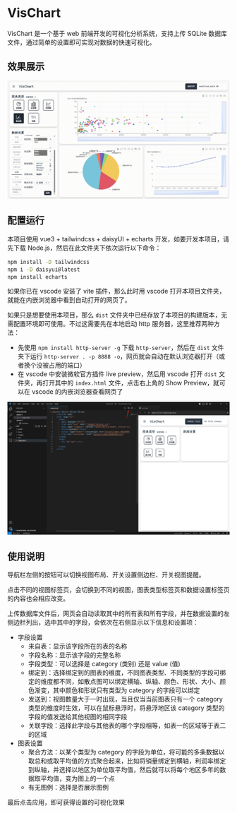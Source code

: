 # VisChart
VisChart 是一个基于 web 前端开发的可视化分析系统，支持上传 SQLite 数据库文件，通过简单的设置即可实现对数据的快速可视化。


## 效果展示
![image](./images/c8158e5c-92b2-4e30-82b9-6b322a268eba.gif)


## 配置运行
本项目使用 vue3 + tailwindcss + daisyUI + echarts 开发，如要开发本项目，请先下载 Node.js，然后在此文件夹下依次运行以下命令：
```bash
npm install -D tailwindcss
npm i -D daisyui@latest
npm install echarts
```

如果你已在 vscode 安装了 vite 插件，那么此时用 vscode 打开本项目文件夹，就能在内嵌浏览器中看到自动打开的网页了。

如果只是想要使用本项目，那么 `dist` 文件夹中已经存放了本项目的构建版本，无需配置环境即可使用。不过这需要先在本地启动 http 服务器，这里推荐两种方法：
- 先使用 `npm install http-server -g` 下载 `http-server`，然后在 `dist` 文件夹下运行 `http-server . -p 8888 -o`，网页就会自动在默认浏览器打开（或者换个没被占用的端口）
- 在 vscode 中安装微软官方插件 live preview，然后用 vscode 打开 `dist` 文件夹，再打开其中的 `index.html` 文件，点击右上角的 Show Preview，就可以在 vscode 的内嵌浏览器查看网页了

![image](./images/0c407a8d1bcfb57525806d72ec6ec65.png)


## 使用说明
导航栏左侧的按钮可以切换视图布局、开关设置侧边栏、开关视图提醒。

点击不同的视图标签页，会切换到不同的视图，图表类型标签页和数据设置标签页的内容也会相应改变。

上传数据库文件后，网页会自动读取其中的所有表和所有字段，并在数据设置的左侧边栏列出，选中其中的字段，会依次在右侧显示以下信息和设置项：
- 字段设置
  - 来自表：显示该字段所在的表的名称
  - 字段名称：显示该字段的完整名称
  - 字段类型：可以选择是 category (类别) 还是 value (值)
  - 绑定到：选择绑定到的图表的维度，不同图表类型、不同类型的字段可绑定的维度都不同，如散点图可以绑定横轴、纵轴、颜色、形状、大小、颜色渐变，其中颜色和形状只有类型为 category 的字段可以绑定
  - 发送到：视图数量大于一时出现，当且仅当当前图表只有一个 category 类型的维度时生效，可以在鼠标悬浮时，将悬浮地区该 category 类型的字段的值发送给其他视图的相同字段
  - 关联字段：选择此字段与其他表的哪个字段相等，如表一的区域等于表二的区域
- 图表设置
  - 聚合方法：以某个类型为 category 的字段为单位，将可能的多条数据以取总和或取平均值的方式聚合起来，比如将销量绑定到横轴，利润率绑定到纵轴，并选择以地区为单位取平均值，然后就可以将每个地区多年的数据取平均值，变为图上的一个点
  - 有无图例：选择是否展示图例

最后点击应用，即可获得设置的可视化效果
